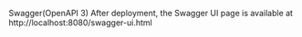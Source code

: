 Swagger(OpenAPI 3)
After deployment, the Swagger UI page is available at http://localhost:8080/swagger-ui.html
